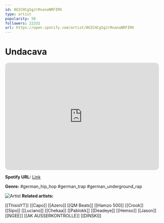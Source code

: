 ```yaml
---
id: 0GICHCgSgJrRnanaNRFIMX
type: artist
popularity: 58
followers: 22332
url: https://open.spotify.com/artist/0GICHCgSgJrRnanaNRFIMX
---
```

# Undacava

<iframe style="border-radius:12px" src="https://open.spotify.com/embed/artist/0GICHCgSgJrRnanaNRFIMX" width="100%" height="352" frameBorder="0" allowfullscreen="" allow="autoplay; clipboard-write; encrypted-media; fullscreen; picture-in-picture" loading="lazy"></iframe>

**Spotify URL:** [Link](https://open.spotify.com/artist/0GICHCgSgJrRnanaNRFIMX)

**Genre:**  #german_hip_hop #german_trap #german_underground_rap

![Artist](https://i.scdn.co/image/ab6761610000e5eb31fdda85004eff6485e11cf7)
**Related artists:**

[[ThisisYT]]
[[Capo]]
[[Azero]]
[[QM Beats]]
[[Hamzo 500]]
[[Crook]]
[[Sipo]]
[[Luciano]]
[[Chekaa]]
[[Pablokk]]
[[Deadeye]]
[[Hemso]]
[[Jason]]
[[NGEE]]
[[AK AUSSERKONTROLLE]]
[[DINSKI]]
